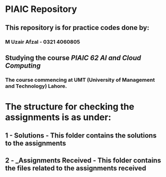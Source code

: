 # PIAIC Repository
## This repository is for practice codes done by: 
### M Uzair Afzal - 0321 4060805
## Studying the course ***PIAIC 62 AI and Cloud Computing*** 
### The course commencing at **UMT (University of Management and Technology)** Lahore.

# The structure for checking the assignments is as under:
## 1 - Solutions - This folder contains the solutions to the assignments
## 2 - _Assignments Received - This folder contains the files related to the assignments received
